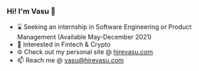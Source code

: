 ### Hi! I'm Vasu 👋

- ⌛ Seeking an internship in Software Engineering or Product Management (Available May-December 2021)
- 🏦 Interested in Fintech & Crypto
- 🌐 Check out my personal site @ [hirevasu.com](https://hirevasu.com)
- 📫 Reach me @ vasu@hirevasu.com
